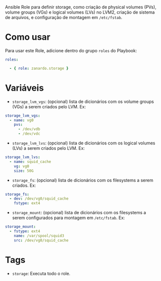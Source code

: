 Ansible Role para definir storage, como criação de physical volumes (PVs),
volume groups (VGs) e logical volumes (LVs) no LVM2, criação de sistema de
arquivos, e configuração de montagem em `/etc/fstab`.

# Como usar

Para usar este Role, adicione dentro do grupo `roles` do Playbook:

```yaml
roles:

  - { role: zanardo.storage }
```

# Variáveis

- `storage_lvm_vgs`: (opcional) lista de dicionários com os volume groups (VGs)
  a serem criados pelo LVM. Ex:

```yaml
storage_lvm_vgs:
  - name: vg0
    pvs:
	  - /dev/vdb
	  - /dev/vdc
```

- `storage_lvm_lvs`: (opcional) lista de dicionários com os logical volumes
  (LVs) a serem criados pelo LVM. Ex:

```yaml
storage_lvm_lvs:
  - name: squid_cache
    vg: vg0
	size: 50G
```

- `storage_fs`: (opcional) lista de dicionários com os filesystems a serem
  criados. Ex:

```yaml
storage_fs:
  - dev: /dev/vg0/squid_cache
    fstype: ext4
```

- `storage_mount`: (opcional) lista de dicionários com os filesystems a serem
  configurados para montagem em `/etc/fstab`. Ex:

```yaml
storage_mount:
  - fstype: ext4
    name: /var/spool/squid3
	src: /dev/vg0/squid_cache
```

# Tags

- `storage`: Executa todo o role.
